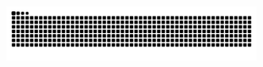<div>
  <picture>
    <source media="(prefers-color-scheme: dark)" srcset="https://raw.githubusercontent.com/Pedro-Henrique-7/Pedro-Henrique-7/output/github-contribution-grid-snake-dark.svg">
    <source media="(prefers-color-scheme: light)" srcset="https://raw.githubusercontent.com/Pedro-Henrique-7/Pedro-Henrique-7/output/github-contribution-grid-snake.svg">
    <img alt="github contribution grid snake animation" src="https://raw.githubusercontent.com/Pedro-Henrique-7/Pedro-Henrique-7/output/github-contribution-grid-snake.svg">
  </picture>
</div>
<!--
**Pedro-Henrique-7/Pedro-Henrique-7** is a ✨ _special_ ✨ repository because its `README.md` (this file) appears on your GitHub profile.

Here are some ideas to get you started:

- 🔭 I’m currently working on ...
- 🌱 I’m currently learning ...
- 👯 I’m looking to collaborate on ...
- 🤔 I’m looking for help with ...
- 💬 Ask me about ...
- 📫 How to reach me: ...
- 😄 Pronouns: ...
- ⚡ Fun fact: ...
-->
